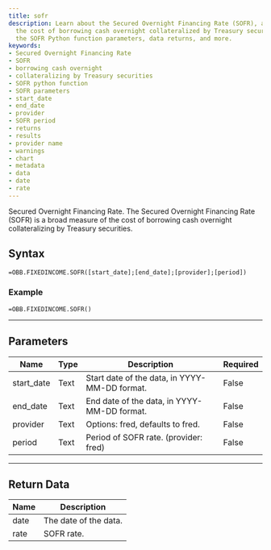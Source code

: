 ```yaml
---
title: sofr
description: Learn about the Secured Overnight Financing Rate (SOFR), a measure of
  the cost of borrowing cash overnight collateralized by Treasury securities. Explore
  the SOFR Python function parameters, data returns, and more.
keywords: 
- Secured Overnight Financing Rate
- SOFR
- borrowing cash overnight
- collateralizing by Treasury securities
- SOFR python function
- SOFR parameters
- start_date
- end_date
- provider
- SOFR period
- returns
- results
- provider name
- warnings
- chart
- metadata
- data
- date
- rate
---
```


<!-- markdownlint-disable MD041 -->

Secured Overnight Financing Rate.  The Secured Overnight Financing Rate (SOFR) is a broad measure of the cost of borrowing cash overnight collateralizing by Treasury securities.

## Syntax

```excel wordwrap
=OBB.FIXEDINCOME.SOFR([start_date];[end_date];[provider];[period])
```

### Example

```excel wordwrap
=OBB.FIXEDINCOME.SOFR()
```

---

## Parameters

| Name | Type | Description | Required |
| ---- | ---- | ----------- | -------- |
| start_date | Text | Start date of the data, in YYYY-MM-DD format. | False |
| end_date | Text | End date of the data, in YYYY-MM-DD format. | False |
| provider | Text | Options: fred, defaults to fred. | False |
| period | Text | Period of SOFR rate. (provider: fred) | False |

---

## Return Data

| Name | Description |
| ---- | ----------- |
| date | The date of the data.  |
| rate | SOFR rate.  |
